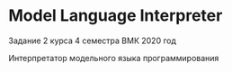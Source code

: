 # Model Language Interpreter
Задание 2 курса 4 семестра ВМК 2020 год

Интерпретатор модельного языка программирования
